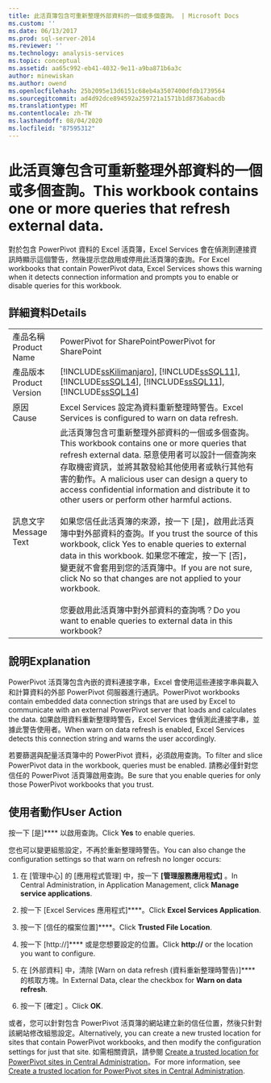 ```yaml
---
title: 此活頁簿包含可重新整理外部資料的一個或多個查詢。 | Microsoft Docs
ms.custom: ''
ms.date: 06/13/2017
ms.prod: sql-server-2014
ms.reviewer: ''
ms.technology: analysis-services
ms.topic: conceptual
ms.assetid: aa65c992-eb41-4032-9e11-a9ba871b6a3c
author: minewiskan
ms.author: owend
ms.openlocfilehash: 25b2095e13d6151c68eb4a3507400dfdb1739564
ms.sourcegitcommit: ad4d92dce894592a259721a1571b1d8736abacdb
ms.translationtype: MT
ms.contentlocale: zh-TW
ms.lasthandoff: 08/04/2020
ms.locfileid: "87595312"
---
```

# <a name="this-workbook-contains-one-or-more-queries-that-refresh-external-data"></a><span data-ttu-id="41af2-103">此活頁簿包含可重新整理外部資料的一個或多個查詢。</span><span class="sxs-lookup"><span data-stu-id="41af2-103">This workbook contains one or more queries that refresh external data.</span></span>
  <span data-ttu-id="41af2-104">對於包含 PowerPivot 資料的 Excel 活頁簿，Excel Services 會在偵測到連接資訊時顯示這個警告，然後提示您啟用或停用此活頁簿的查詢。</span><span class="sxs-lookup"><span data-stu-id="41af2-104">For Excel workbooks that contain PowerPivot data, Excel Services shows this warning when it detects connection information and prompts you to enable or disable queries for this workbook.</span></span>  
  
## <a name="details"></a><span data-ttu-id="41af2-105">詳細資料</span><span class="sxs-lookup"><span data-stu-id="41af2-105">Details</span></span>  
  
|||  
|-|-|  
|<span data-ttu-id="41af2-106">產品名稱</span><span class="sxs-lookup"><span data-stu-id="41af2-106">Product Name</span></span>|<span data-ttu-id="41af2-107">PowerPivot for SharePoint</span><span class="sxs-lookup"><span data-stu-id="41af2-107">PowerPivot for SharePoint</span></span>|  
|<span data-ttu-id="41af2-108">產品版本</span><span class="sxs-lookup"><span data-stu-id="41af2-108">Product Version</span></span>|[!INCLUDE[ssKilimanjaro](../../includes/sskilimanjaro-md.md)]<span data-ttu-id="41af2-109">, [!INCLUDE[ssSQL11](../../includes/sssql11-md.md)], [!INCLUDE[ssSQL14](../../includes/sssql14-md.md)]</span><span class="sxs-lookup"><span data-stu-id="41af2-109">, [!INCLUDE[ssSQL11](../../includes/sssql11-md.md)], [!INCLUDE[ssSQL14](../../includes/sssql14-md.md)]</span></span>|  
|<span data-ttu-id="41af2-110">原因</span><span class="sxs-lookup"><span data-stu-id="41af2-110">Cause</span></span>|<span data-ttu-id="41af2-111">Excel Services 設定為資料重新整理時警告。</span><span class="sxs-lookup"><span data-stu-id="41af2-111">Excel Services is configured to warn on data refresh.</span></span>|  
|<span data-ttu-id="41af2-112">訊息文字</span><span class="sxs-lookup"><span data-stu-id="41af2-112">Message Text</span></span>|<span data-ttu-id="41af2-113">此活頁簿包含可重新整理外部資料的一個或多個查詢。</span><span class="sxs-lookup"><span data-stu-id="41af2-113">This workbook contains one or more queries that refresh external data.</span></span> <span data-ttu-id="41af2-114">惡意使用者可以設計一個查詢來存取機密資訊，並將其散發給其他使用者或執行其他有害的動作。</span><span class="sxs-lookup"><span data-stu-id="41af2-114">A malicious user can design a query to access confidential information and distribute it to other users or perform other harmful actions.</span></span><br /><br /> <span data-ttu-id="41af2-115">如果您信任此活頁簿的來源，按一下 [是]，啟用此活頁簿中對外部資料的查詢。</span><span class="sxs-lookup"><span data-stu-id="41af2-115">If you trust the source of this workbook, click Yes to enable queries to external data in this workbook.</span></span> <span data-ttu-id="41af2-116">如果您不確定，按一下 [否]，變更就不會套用到您的活頁簿中。</span><span class="sxs-lookup"><span data-stu-id="41af2-116">If you are not sure, click No so that changes are not applied to your workbook.</span></span><br /><br /> <span data-ttu-id="41af2-117">您要啟用此活頁簿中對外部資料的查詢嗎？</span><span class="sxs-lookup"><span data-stu-id="41af2-117">Do you want to enable queries to external data in this workbook?</span></span>|  
  
## <a name="explanation"></a><span data-ttu-id="41af2-118">說明</span><span class="sxs-lookup"><span data-stu-id="41af2-118">Explanation</span></span>  
 <span data-ttu-id="41af2-119">PowerPivot 活頁簿包含內嵌的資料連接字串，Excel 會使用這些連接字串與載入和計算資料的外部 PowerPivot 伺服器進行通訊。</span><span class="sxs-lookup"><span data-stu-id="41af2-119">PowerPivot workbooks contain embedded data connection strings that are used by Excel to communicate with an external PowerPivot server that loads and calculates the data.</span></span> <span data-ttu-id="41af2-120">如果啟用資料重新整理時警告，Excel Services 會偵測此連接字串，並據此警告使用者。</span><span class="sxs-lookup"><span data-stu-id="41af2-120">When warn on data refresh is enabled, Excel Services detects this connection string and warns the user accordingly.</span></span>  
  
 <span data-ttu-id="41af2-121">若要篩選與配量活頁簿中的 PowerPivot 資料，必須啟用查詢。</span><span class="sxs-lookup"><span data-stu-id="41af2-121">To filter and slice PowerPivot data in the workbook, queries must be enabled.</span></span> <span data-ttu-id="41af2-122">請務必僅針對您信任的 PowerPivot 活頁簿啟用查詢。</span><span class="sxs-lookup"><span data-stu-id="41af2-122">Be sure that you enable queries for only those PowerPivot workbooks that you trust.</span></span>  
  
## <a name="user-action"></a><span data-ttu-id="41af2-123">使用者動作</span><span class="sxs-lookup"><span data-stu-id="41af2-123">User Action</span></span>  
 <span data-ttu-id="41af2-124">按一下 [是]\*\*\*\* 以啟用查詢。</span><span class="sxs-lookup"><span data-stu-id="41af2-124">Click **Yes** to enable queries.</span></span>  
  
 <span data-ttu-id="41af2-125">您也可以變更組態設定，不再於重新整理時警告。</span><span class="sxs-lookup"><span data-stu-id="41af2-125">You can also change the configuration settings so that warn on refresh no longer occurs:</span></span>  
  
1.  <span data-ttu-id="41af2-126">在 [管理中心] 的 [應用程式管理] 中，按一下 **[管理服務應用程式]** 。</span><span class="sxs-lookup"><span data-stu-id="41af2-126">In Central Administration, in Application Management, click **Manage service applications**.</span></span>  
  
2.  <span data-ttu-id="41af2-127">按一下 [Excel Services 應用程式]\*\*\*\*。</span><span class="sxs-lookup"><span data-stu-id="41af2-127">Click **Excel Services Application**.</span></span>  
  
3.  <span data-ttu-id="41af2-128">按一下 [信任的檔案位置]\*\*\*\*。</span><span class="sxs-lookup"><span data-stu-id="41af2-128">Click **Trusted File Location**.</span></span>  
  
4.  <span data-ttu-id="41af2-129">按一下 [http://]\*\*\*\* 或是您想要設定的位置。</span><span class="sxs-lookup"><span data-stu-id="41af2-129">Click **http://** or the location you want to configure.</span></span>  
  
5.  <span data-ttu-id="41af2-130">在 [外部資料] 中，清除 [Warn on data refresh (資料重新整理時警告)]\*\*\*\* 的核取方塊。</span><span class="sxs-lookup"><span data-stu-id="41af2-130">In External Data, clear the checkbox for **Warn on data refresh**.</span></span>  
  
6.  <span data-ttu-id="41af2-131">按一下 [確定]  。</span><span class="sxs-lookup"><span data-stu-id="41af2-131">Click **OK**.</span></span>  
  
 <span data-ttu-id="41af2-132">或者，您可以針對包含 PowerPivot 活頁簿的網站建立新的信任位置，然後只針對該網站修改組態設定。</span><span class="sxs-lookup"><span data-stu-id="41af2-132">Alternatively, you can create a new trusted location for sites that contain PowerPivot workbooks, and then modify the configuration settings for just that site.</span></span> <span data-ttu-id="41af2-133">如需相關資訊，請參閱 [Create a trusted location for PowerPivot sites in Central Administration](create-a-trusted-location-for-power-pivot-sites-in-central-administration.md)。</span><span class="sxs-lookup"><span data-stu-id="41af2-133">For more information, see [Create a trusted location for PowerPivot sites in Central Administration](create-a-trusted-location-for-power-pivot-sites-in-central-administration.md).</span></span>  
  
  
